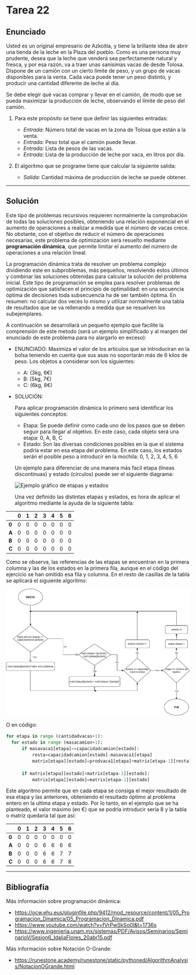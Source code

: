 ﻿# Tarea 22

## Enunciado
Usted es un original empresario de Azkoitia, y tiene la brillante idea de abrir una tienda de la leche en la Plaza del pueblo. 
Como es una persona muy prudente, desea que la leche que venderá sea perfectamente natural y fresca, y por esa razón, va a 
traer unas sanísimas vacas de desde Tolosa. Dispone de un camión con un cierto límite de peso, y un grupo de vacas disponibles 
para la venta. Cada vaca puede tener un peso distinto, y producir una cantidad diferente de leche al día.
	
Se debe elegir qué vacas comprar y llevar en el camión, de modo que se pueda maximizar la producción de leche, observando el límite 
de peso del camión.
	
1. Para este propósito se tiene que definir las siguientes entradas:
   - *Entrada:* Número total de vacas en la zona de Tolosa que están a la venta.
   - *Entrada:* Peso total que el camión puede llevar.
   - *Entrada:* Lista de pesos de las vacas.
   - *Entrada:* Lista de la producción de leche por vaca, en litros por día.
	
2. El algoritmo que se programe tiene que calcular la siguiente salida:
   - *Salida:* Cantidad máxima de producción de leche se puede obtener.
___

## Solución
Este tipo de problemas recursivos requieren normalmente la comprobación de todas las soluciones posibles, obteniendo una relación 
exponencial en el aumento de operaciones a realizar a medida que el número de vacas crece. No obstante, con el objetivo de reducir 
el número de operaciones necesarias, este problema de optimización será resuelto mediante **programación dinámica**, que permite 
limitar el aumento del número de operaciones a una relación lineal.
	
La programación dinámica trata de resolver un problema complejo dividiendo este en subproblemas, más pequeños, resolviendo estos últimos
y combinar las soluciones obtenidas para calcular la solución del problema inicial. Este tipo de programación se emplea para resolver 
problemas de optimización que satisfacen el principio de optimalidad: en una secuencia óptima de decisiones toda subsecuencia ha de ser 
también óptima. En resumen: no calcular dos veces lo mismo y utilizar normalmente una tabla de resultados que se va rellenando a medida 
que se resuelven los subejemplares.
	
A continuación se desarrollará un pequeño ejemplo que facilite la comprensión de este metodo (será un ejemplo simplificado y al margen 
del enunciado de este problema para no alargarlo en exceso):

- ENUNCIADO: Maximiza el valor de los artículos que se introduciran en la bolsa teniendo en cuenta que sus asas no soportarán más de 
6 kilos de peso. Los objetos a considerar son los siguientes:
  - A: (3kg, 6€)
  - B: (5kg, 7€)
  - C: (6kg, 8€)
- SOLUCIÓN:

  Para aplicar programación dinámica lo primero será identificar los siguientes conceptos:

  - Etapa: Se puede definir como cada uno de los pasos que se deben seguir para llegar al objetivo. En este caso, cada objeto será una 
  etapa: 0, A, B, C
  - Estado: Son las diversas condiciones posibles en la que el sistema podría estar en esa etapa del problema. En este caso, los estados 
  serán el posible peso a introducir en la mochila: 0, 1, 2, 3, 4, 5, 6
  
  Un ejemplo para diferenciar de una manera más facil etapa (lineas discontinuas) y estado (círculos) puede ser el siguiente diagrama:
  
  ![Ejemplo gráfico de etapas y estados](https://www.monografias.com/trabajos104/la-programacion-dinamica/image001.jpg)
  
  Una vez definido las distintas etapas y estados, es hora de aplicar el algoritmo mediante la ayuda de la siguiente tabla:

|  | 0 | 1 | 2 | 3 | 4 | 5 | 6 |
| -- | -- | -- | -- | -- | -- | -- | -- |
| **0** | 0 | 0 | 0 | 0 | 0 | 0 | 0 |
| **A** | 0 | 0 | 0 | 0 | 0 | 0 | 0 |
| **B** | 0 | 0 | 0 | 0 | 0 | 0 | 0 |
| **C** | 0 | 0 | 0 | 0 | 0 | 0 | 0 |

  Como se observa, las referencias de las etapas se encuentran en la primera columna y las de los estados en la primera fila, aunque en el código del ejercicio se han omitido esa fila y columna. En el resto de casillas de la tabla se aplicará el siguiente algoritmo:
  
  ![Algoritmo a aplicar en cada etapa](https://github.com/IgorIrastorza/theegg_ai/blob/master/tarea_22/Algoritmo%20programaci%C3%B3n%20din%C3%A1mica.png)
  
  O en código:
  ```python
for etapa in range (cantidadvacas+1):
    for estado in range (masacamion+1):
        if masavaca1[etapa]<=capacidadcamion[estado]:
            resta=capacidadcamion[estado]-masavaca1[etapa]
            matrix[etapa][estado]=prodvaca1[etapa]+matrix[etapa-1][resta]
        
        if matrix[etapa][estado]<matrix[etapa-1][estado]:
            matrix[etapa][estado]=matrix[etapa-1][estado]
```
 
 Este algoritmo permite que en cada etapa se consiga el mejor resultado de esa etapa y las anteriores, obteniendo el resultado óptimo al problema entero en la ultima etapa y estado. Por lo tanto, en el ejemplo que se ha planteado, el valor máximo (en €) que se podría introducir sería 8 y la tabla o matriz quedaría tal que así: 

|  | 0 | 1 | 2 | 3 | 4 | 5 | 6 |
| -- | -- | -- | -- | -- | -- | -- | -- |
| **0** | 0 | 0 | 0 | 0 | 0 | 0 | 0 |
| **A** | 0 | 0 | 0 | 6 | 6 | 6 | 6 |
| **B** | 0 | 0 | 0 | 6 | 6 | 7 | 7 |
| **C** | 0 | 0 | 0 | 6 | 6 | 7 | 8 |



                

___

## Bibliografía
Más información sobre programación dinámica: 
- https://ocw.ehu.eus/pluginfile.php/9412/mod_resource/content/1/05_Programacion_Dinamica/05_Programacion_Dinamica.pdf
- https://www.youtube.com/watch?v=fVrPwSkSo0I&t=1736s
- https://www.ingenieria.unam.mx/sistemas/PDF/Avisos/Seminarios/SeminarioV/Sesion6_IdaliaFlores_20abr15.pdf
	

Más información sobre Notación O-Grande: 
- https://runestone.academy/runestone/static/pythoned/AlgorithmAnalysis/NotacionOGrande.html
